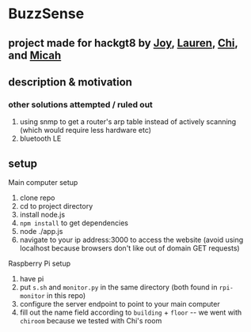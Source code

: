 # BuzzSense
## project made for hackgt8 by [Joy](https://github.com/joywying), [Lauren](https://github.com/Laireen), [Chi](https://github.com/udejiofor-chidobem), and [Micah](https://github.com/mielwyn)

## description & motivation

### other solutions attempted / ruled out

1. using snmp to get a router's arp table instead of actively scanning (which would require less hardware etc)
2. bluetooth LE

## setup
Main computer setup
1. clone repo
2. cd to project directory
3. install node.js
4. `npm install` to get dependencies
5. node ./app.js
6. navigate to your ip address:3000 to access the website (avoid using localhost because browsers don't like out of domain GET requests)

Raspberry Pi setup
1. have pi
2. put `s.sh` and `monitor.py` in the same directory (both found in `rpi-monitor` in this repo)
3. configure the server endpoint to point to your main computer
4. fill out the name field according to `building` + `floor` -- we went with `chiroom` because we tested with Chi's room
